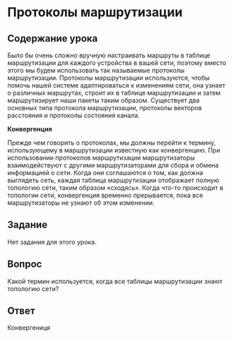 # Протоколы маршрутизации

## Содержание урока

Было бы очень сложно вручную настраивать маршруты в таблице маршрутизации для каждого устройства в вашей сети, поэтому вместо этого мы будем использовать так называемые протоколы маршрутизации. Протоколы маршрутизации используются, чтобы помочь нашей системе адаптироваться к изменениям сети, она узнает о различных маршрутах, строит их в таблице маршрутизации и затем маршрутизирует наши пакеты таким образом. Существует два основных типа протокола маршрутизации, протоколы векторов расстояния и протоколы состояния канала.

<b>Конвергенция</b>

Прежде чем говорить о протоколах, мы должны перейти к термину, использующему в маршрутизации известную как конвергенцию. При использовании протоколов маршрутизации маршрутизаторы взаимодействуют с другими маршрутизаторами для сбора и обмена информацией о сети. Когда они соглашаются о том, как должна выглядеть сеть, каждая таблица маршрутизации отображает полную топологию сети, таким образом «сходясь». Когда что-то происходит в топологии сети, конвергенция временно прерывается, пока все маршрутизаторы не узнают об этом изменении.

## Задание

Нет задания для этого урока.

## Вопрос

Какой термин используется, когда все таблицы маршрутизации знают топологию сети?

## Ответ

Конвергениця
